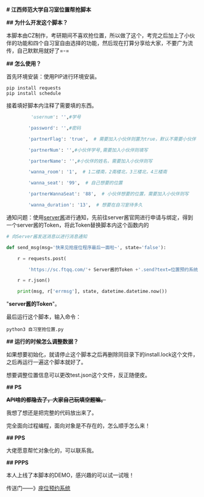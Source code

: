 **# 江西师范大学自习室位置帮抢脚本**

**## 为什么开发这个脚本？**

本脚本由CZ制作，考研期间不喜欢抢位置，所以做了这个，考完之后加上了小伙伴的功能和四个自习室自由选择的功能，然后现在打算分享给大家，不要广为流传，自己默默用就好了=-=

**## 怎么使用？**

首先环境安装：使用PIP进行环境安装。

```
pip install requests
pip install schedule
```

接着填好脚本内注释了需要填的东西。

```python
		 'usernum': '',#学号

​        'password': '',#密码

​        'partnerFlag': 'true',  # 需要加入小伙伴则置为true，默认不需要小伙伴

​        'partnerNum': '',#小伙伴学号,需要加入小伙伴则填写

​        'partnerName': '',#小伙伴的姓名，需要加入小伙伴则写

​        'wanna_room': '1',  # 1二楼南，2南楼北，3三楼北，4三楼南

​        'wanna_seat': '99',  # 自己想要的位置

​        'partnerWannaSeat': '88',  # 小伙伴想要的位置，需要加入小伙伴则写

​        'wanna_duration': '13',  # 想要在自习室待多久
```

通知问题：使用[server酱](http://sc.ftqq.com)进行通知，先前往server酱官网进行申请与绑定，得到一个server酱的Token，将此Token替换脚本内这个函数内的

```python
# 向Server酱发送消息以进行消息通知

def send_msg(msg='快来见抢座位程序最后一面啦~', state='false'):

​    r = requests.post(

​        'https://sc.ftqq.com/'+ Server酱的Token +'.send?text=位置预约系统的来信&desp={}'.format(msg))

​    r = r.json()

​    print(msg, r['errmsg'], state, datetime.datetime.now())
```

"**server酱的Token**"。  



最后运行这个脚本，输入命令：

```
python3 自习室抢位置.py
```

**## 运行的时候怎么调整数据？**

如果想要初始化，就请停止这个脚本之后再删除同目录下的install.lock这个文件，之后再运行一遍这个脚本就好了。

想要调整位置信息可以更改test.json这个文件，反正随便皮。

**## PS**

 **~~API啥的都隐去了，大家自己玩填空题嘛。~~**

我想了想还是把完整的代码放出来了。

 完全面向过程编程，面向对象是不存在的，怎么顺手怎么来！ 

**## PPS**

大佬愿意帮忙对象化的，可以联系我。

**## PPPS**

本人上线了本脚本的DEMO，感兴趣的可以试一试哦！

传送门——》[座位预约系统](http://bookseats.cunzao.xyz:8000/index/)